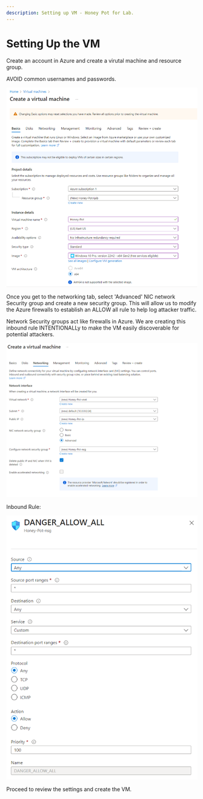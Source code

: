 ```yaml
---
description: Setting up VM - Honey Pot for Lab.
---
```


# Setting Up the VM

Create an account in Azure and create a virutal machine and resource group.&#x20;

AVOID common usernames and passwords.&#x20;



![](<../.gitbook/assets/image (2).png>)

Once you get to the networking tab, select 'Advanced' NIC network Security group and create a new security group. This will allow us to modify the Azure firewalls to establish an ALLOW all rule to help log attacker traffic.&#x20;

Network Security groups act like firewalls in Azure. We are creating this inbound rule INTENTIONALLy to make the VM easily discoverable for potential attackers.&#x20;

![](<../.gitbook/assets/image (1) (1).png>)

Inbound Rule:&#x20;

![](<../.gitbook/assets/image (2) (1).png>)

Proceed to review the settings and create the VM.&#x20;
